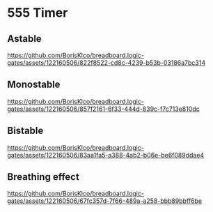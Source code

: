 # 555 Timer


## Astable
https://github.com/BorisKlco/breadboard.logic-gates/assets/122160506/822f8522-cd8c-4239-b53b-03186a7bc314
## Monostable
https://github.com/BorisKlco/breadboard.logic-gates/assets/122160506/857f2161-6f33-444d-839c-f7c713e810dc
## Bistable
https://github.com/BorisKlco/breadboard.logic-gates/assets/122160506/83aa1fa5-a388-4ab2-b06e-be6f089ddae4
## Breathing effect
https://github.com/BorisKlco/breadboard.logic-gates/assets/122160506/67fc357d-7f66-489a-a258-bbb89bbff6be

